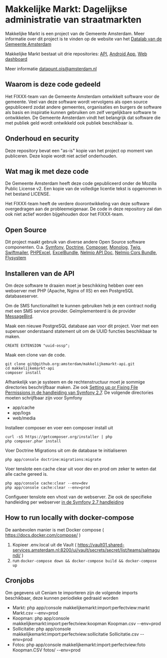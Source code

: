 # Makkelijke Markt: Dagelijkse administratie van straatmarkten

Makkelijke Markt is een project van de Gemeente Amsterdam. Meer informatie over dit project is te vinden op de website van het [Datalab van de Gemeente Amsterdam](http://www.datalabamsterdam.nl)

Makkelijke Markt bestaat uit drie repositories: [API](https://github.com/Amsterdam/makkelijkemarkt-api), [Android App](https://github.com/Amsterdam/makkelijkemarkt-androidapp), [Web dashboard](https://github.com/Amsterdam/makkelijkemarkt-dashboard)

Meer informatie [datapunt.ois@amsterdam.nl](datapunt.ois@amsterdam.nl)

## Waarom is deze code gedeeld

Het FIXXX-team van de Gemeente Amsterdam ontwikkelt software voor de gemeente.
Veel van deze software wordt vervolgens als open source gepubliceerd zodat andere
gemeentes, organisaties en burgers de software als basis en inspiratie kunnen 
gebruiken om zelf vergelijkbare software te ontwikkelen.
De Gemeente Amsterdam vindt het belangrijk dat software die met publiek geld wordt
ontwikkeld ook publiek beschikbaar is.

## Onderhoud en security

Deze repository bevat een "as-is" kopie van het project op moment van publiceren.
Deze kopie wordt niet actief onderhouden.

## Wat mag ik met deze code

De Gemeente Amsterdam heeft deze code gepubliceerd onder de Mozilla Public License v2.
Een kopie van de volledige licentie tekst is opgenomen in het bestand LICENSE.

Het FIXXX-team heeft de verdere doorontwikkeling van deze software overgedragen 
aan de probleemeigenaar. De code in deze repository zal dan ook niet actief worden
bijgehouden door het FIXXX-team.

## Open Source

Dit project maakt gebruik van diverse andere Open Source software componenten. O.a. 
[Symfony](http://www.symfony.com), 
[Doctrine](http://www.doctrine-project.org/), 
[Composer](https://getcomposer.org/), 
[Monolog](https://github.com/Seldaek/monolog), 
[Twig](http://twig.sensiolabs.org/), 
[Swiftmailer](http://swiftmailer.org/), 
[PHPExcel](https://github.com/PHPOffice/PHPExcel),
[ExcelBundle](https://github.com/liuggio/ExcelBundle),
[Nelmio API Doc](https://github.com/nelmio/NelmioApiDocBundle),
[Nelmio Cors Bundle](https://github.com/nelmio/NelmioCorsBundle),
[Flysystem](https://github.com/thephpleague/flysystem)


## Installeren van de API

Om deze software te draaien moet je beschikking hebben over een webserver met PHP
(Apache, Nginx of IIS) en een PostgreSQL databaseserver.

Om de SMS functionaliteit te kunnen gebruiken heb je een contract nodig met een 
SMS service provider. Geïmplementeerd is de provider [MessageBird](https://www.messagebird.com/nl/).

Maak een nieuwe PostgreSQL database aan voor dit project. Voer met een superuser
onderstaand statement uit om de UUID functies beschikbaar te maken.

    CREATE EXTENSION "uuid-ossp";
    
Maak een clone van de code.

    git clone git@github.org:amsterdam/makkelijkemarkt-api.git
    cd makkelijkemarkt-api
    composer install
  
Afhankelijk van je systeem en de rechtenstructuur moet je sommige directories 
beschrijfbaar maken. Zie ook [Setting up or Fixing File Permissions in de handleiding van Symfony 2.7](http://symfony.com/doc/2.7/setup/file_permissions.html).
De volgende directories moeten schrijfbaar zijn voor Symfony

* app/cache
* app/logs
* web/media

Installeer composer en voer een composer install uit

    curl -sS https://getcomposer.org/installer | php
    php composer.phar install

Voer Doctrine Migrations uit om de database te initialiseren
    
    php app/console doctrine:migrations:migrate

Voer tenslote een cache clear uit voor dev en prod om zeker te weten dat alle cache gereed is.    

    php app/console cache:clear --env=dev
    php app/console cache:clear --env=prod
    
Configueer tenslote een vhost van de webserver. Zie ook de specifieke handleiding 
per webserver [in de Symfony 2.7 handleiding](http://symfony.com/doc/2.7/setup/web_server_configuration.html)

## How to run locally with docker-compose
De aanbevolen manier is met Docker compose ( https://docs.docker.com/compose/ )
1. Kopieer .env.local uit de Vault ( https://vault01.shared-services.amsterdam.nl:8200/ui/vault/secrets/secret/list/teams/salmagundi/ )
2. run `docker-compose down && docker-compose build && docker-compose up`

## Cronjobs

Om gegevens uit Ceniam te importeren zijn de volgende imports beschikbaar, deze kunnen periodieke gedraaid worden 

* Markt: php app/console makkelijkemarkt:import:perfectview:markt Markt.csv --env=prod
* Koopman: php app/console makkelijkemarkt:import:perfectview:koopman Koopman.csv --env=prod
* Sollicitatie: php app/console makkelijkemarkt:import:perfectview:sollicitatie Sollicitatie.csv --env=prod
* Fotos: php app/console makkelijkemarkt:import:perfectview:foto Koopman.CSV fotos/ --env=prod

